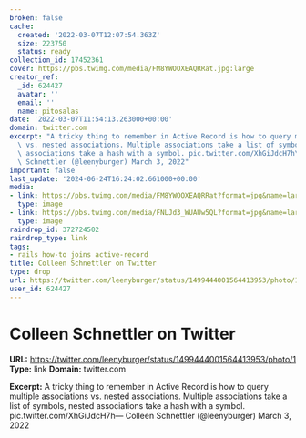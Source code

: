 ```yaml
---
broken: false
cache:
  created: '2022-03-07T12:07:54.363Z'
  size: 223750
  status: ready
collection_id: 17452361
cover: https://pbs.twimg.com/media/FM8YWOOXEAQRRat.jpg:large
creator_ref:
  _id: 624427
  avatar: ''
  email: ''
  name: pitosalas
date: '2022-03-07T11:54:13.263000+00:00'
domain: twitter.com
excerpt: "A tricky thing to remember in Active Record is how to query multiple associations\
  \ vs. nested associations. Multiple associations take a list of symbols, nested\
  \ associations take a hash with a symbol. pic.twitter.com/XhGiJdcH7h\u2014 Colleen\
  \ Schnettler (@leenyburger) March 3, 2022"
important: false
last_update: '2024-06-24T16:24:02.661000+00:00'
media:
- link: https://pbs.twimg.com/media/FM8YWOOXEAQRRat?format=jpg&name=large
  type: image
- link: https://pbs.twimg.com/media/FNLJd3_WUAUw5QL?format=jpg&name=large
  type: image
raindrop_id: 372724502
raindrop_type: link
tags:
- rails how-to joins active-record
title: Colleen Schnettler on Twitter
type: drop
url: https://twitter.com/leenyburger/status/1499444001564413953/photo/1
user_id: 624427
---
```


# Colleen Schnettler on Twitter

**URL:** https://twitter.com/leenyburger/status/1499444001564413953/photo/1
**Type:** link
**Domain:** twitter.com

**Excerpt:** A tricky thing to remember in Active Record is how to query multiple associations vs. nested associations. Multiple associations take a list of symbols, nested associations take a hash with a symbol. pic.twitter.com/XhGiJdcH7h— Colleen Schnettler (@leenyburger) March 3, 2022
